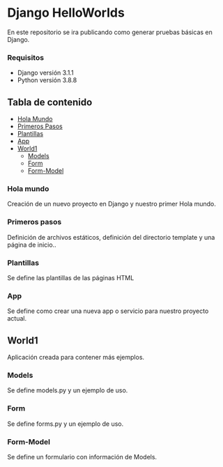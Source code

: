 # Django HelloWorlds
En este repositorio se ira publicando como generar pruebas básicas en Django.

### Requisitos 
- Django versión 3.1.1
- Python versión 3.8.8

## Tabla de contenido
- [Hola Mundo](#hola-mundo)
- [Primeros Pasos](#primeros-pasos )
- [Plantillas](#plantillas)
- [App](#app)
- [World1](#world1)
  -   [Models](#models)
  -   [Form](#form)
  -   [Form-Model](#form-model)



### Hola mundo 
Creación de un nuevo proyecto en Django y nuestro primer Hola mundo. 

### Primeros pasos
Definición de archivos estáticos, definición del directorio template y una página de inicio..

### Plantillas
Se define las plantillas de las páginas HTML

### App
Se define como crear una nueva app o servicio para nuestro proyecto actual.

## World1
Aplicación creada para contener más ejemplos.

### Models
Se define models.py y un ejemplo de uso.

### Form
Se define forms.py y un ejemplo de uso.

### Form-Model
Se define un formulario con información de Models.
